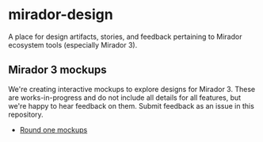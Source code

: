 # mirador-design
A place for design artifacts, stories, and feedback pertaining to Mirador ecosystem tools (especially Mirador 3).

## Mirador 3 mockups
We're creating interactive mockups to explore designs for Mirador 3. These are works-in-progress and do not include all details for all features, but we're happy to hear feedback on them. Submit feedback as an issue in this repository.

- [Round one mockups](https://github.com/ProjectMirador/mirador-design/wiki/Mirador-3---Round-One-Interactive-Designs)
